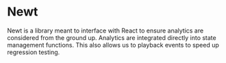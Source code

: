 # Newt

Newt is a library meant to interface with React to ensure analytics are considered from the ground up. Analytics are integrated directly into state management functions. This also allows us to playback events to speed up regression testing.